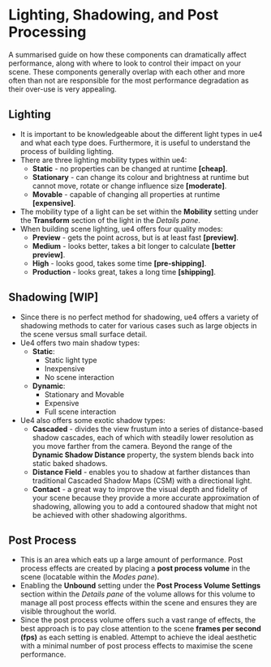 # Lighting, Shadowing, and Post Processing

A summarised guide on how these components can dramatically affect performance, along with where to look to control their impact on your scene. These components generally overlap with each other and more often than not are responsible for the most performance degradation as their over-use is very appealing.

## Lighting
   * It is important to be knowledgeable about the different light types in ue4 and what each type does. Furthermore, it is useful to understand the process of building lighting.
   * There are three lighting mobility types within ue4:
     * **Static** - no properties can be changed at runtime **[cheap]**.
     * **Stationary** - can change its colour and brightness at runtime but cannot move, rotate or change influence size **[moderate]**.
     * **Movable** - capable of changing all properties at runtime **[expensive]**.
   * The mobility type of a light can be set within the **Mobility** setting under the **Transform** section of the light in the *Details pane*.
   * When building scene lighting, ue4 offers four quality modes:
     * **Preview** - gets the point across, but is at least fast **[preview]**.
     * **Medium** - looks better, takes a bit longer to calculate **[better preview]**.
     * **High** -  looks good, takes some time **[pre-shipping]**.
     * **Production** - looks great, takes a long time **[shipping]**.

## Shadowing [WIP]
   * Since there is no perfect method for shadowing, ue4 offers a variety of shadowing methods to cater for various cases such as large objects in the scene versus small surface detail.
   * Ue4 offers two main shadow types:
     * **Static**:
       * Static light type
       * Inexpensive
       * No scene interaction
     * **Dynamic**:
       * Stationary and Movable
       * Expensive
       * Full scene interaction
   * Ue4 also offers some exotic shadow types:
     * **Cascaded** - divides the view frustum into a series of distance-based shadow cascades, each of which with steadily lower resolution as you move farther from the camera. Beyond the range of the **Dynamic Shadow Distance** property, the system blends back into static baked shadows.
     * **Distance Field** - enables you to shadow at farther distances than traditional Cascaded Shadow Maps (CSM) with a directional light.
     * **Contact** - a great way to improve the visual depth and fidelity of your scene because they provide a more accurate approximation of shadowing, allowing you to add a contoured shadow that might not be achieved with other shadowing algorithms.

## Post Process
   * This is an area which eats up a large amount of performance. Post process effects are created by placing a **post process volume** in the scene (locatable within the *Modes pane*).
   * Enabling the **Unbound** setting under the **Post Process Volume Settings** section within the *Details pane* of the volume allows for this volume to manage all post process effects within the scene and ensures they are visible throughout the world.
   * Since the post process volume offers such a vast range of effects, the best approach is to pay close attention to the scene **frames per second (fps)** as each setting is enabled. Attempt to achieve the ideal aesthetic with a minimal number of post process effects to maximise the scene performance.